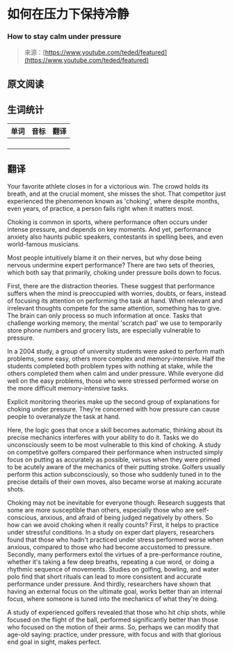 # 如何在压力下保持冷静

### How to stay calm under pressure

>来源：[https://www.youtube.com/teded/featured](https://www.youtube.com/teded/featured)

## 原文阅读


## 生词统计
| 单词 | 音标 | 翻译 |
|-|-|-|
|  |  |  |
|  |  |  |
|  |  |  |
|  |  |  |

## 翻译

Your favorite athlete closes in for a victorious win. The crowd holds its breath, and at the crucial moment, she misses the shot. That competitor just experienced the phenomenon known as 'choking', where despite months, even years, of practice, a person fails right when it matters most.

Choking is common in sports, where performance often occurs under intense pressure, and depends on key moments. And yet, performance anxiety also haunts public speakers, contestants in spelling bees, and even world-famous musicians.

Most people intuitively blame it on their nerves, but why dose being nervous undermine expert performance? There are two sets of theories, which both say that primarily, choking under pressure boils down to focus.

First, there are the distraction theories. These suggest that performance suffers when the mind is preoccupied with worries, doubts, or fears, instead of focusing its attention on performing the task at hand. When relevant and irrelevant thoughts compete for the same attention, something has to give. The brain can only process so much information at once. Tasks that challenge working memory, the mental 'scratch pad' we use to temporarily store phone numbers and grocery lists, are especially vulnerable to pressure.

In a 2004 study, a group of university students were asked to perform math problems, some easy, others more complex and memory-intensive. Half the students completed both problem types with nothing at stake, while the others completed them when calm and under pressure. While everyone did well on the easy problems, those who were stressed performed worse on the more difficult memory-intensive tasks.

Explicit monitoring theories make up the second group of explanations for choking under pressure. They're concerned with how pressure can cause people to overanalyze the task at hand.

Here, the logic goes that once a skill becomes automatic, thinking about its precise mechanics interferes with your ability to do it. Tasks we do unconsciously seem to be most vulnerable to this kind of choking. A study on competitve golfers compared their performance when instructed simply focus on putting as accurately as possible, versus when they were primed to be acutely aware of the mechanics of their putting stroke. Golfers usually perform this action subconsciously, so those who suddenly tuned in to the precise details of their own moves, also became worse at making accurate shots.

Choking may not be inevitable for everyone though. Research suggests that some are more susceptible than others, especially those who are self-conscious, anxious, and afraid of being judged negatively by others. So how can we avoid choking when it really counts? First, it helps to practice under stressful conditions. In a study on exper dart players, researchers found that those who hadn't practiced under stress performed worse when anxious, compared to those who had become accustomed to pressure. Secondly, many performers extol the virtues of a pre-performance routine, whether it's taking a few deep breaths, repeating a cue word, or doing a rhythmic sequence of movements. Studies on golfing, bowling, and water polo find that short rituals can lead to more consistent and accurate performance under pressure. And thirdly, researchers have shown that having an external focus on the ultimate goal, works better than an internal focus, where someone is tuned into the mechanics of what they're doing.

A study of experienced golfers revealed that those who hit chip shots, while focused on the flight of the ball, performed significantly better than those who focused on the motion of their arms. So, perhaps we can modify that age-old saying: practice, under pressure, with focus and with that glorious end goal in sight, makes perfect. 

<src-rtyAudio :src="`https://rtyxmd.gitee.io/rtyresources2020/October/How%20to%20stay%20calm%20under%20pressure.mp3`"></src-rtyAudio>